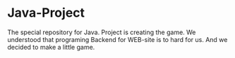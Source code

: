 # Java-Project
The special repository for Java.
Project is creating the game.
We understood that programing Backend for WEB-site is to hard for us. And we decided to make a little game.
